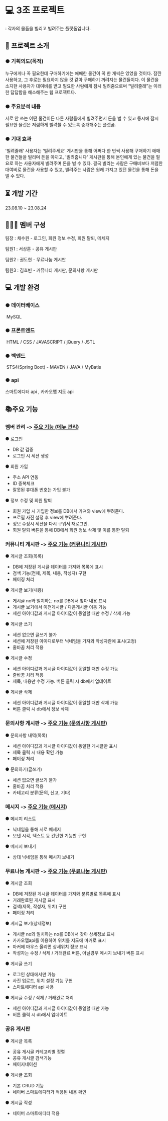 # 💻 3조 프로젝트
: 각자의 물품을 빌리고 빌려주는 플랫폼입니다.

## 🤔 프로젝트 소개
### ● 기획의도(목적)
누구에게나 꼭 필요한데 구매하기에는 애매한 물건이 꼭 한 개씩은 있었을 것이다. 잠깐 사용하고, 그 후로는 필요하지 않을 것 같아 구매하기 꺼려지는 물건들이다. 이 물건을 소지한 사용자가 대여비를 받고 필요한 사람에게 잠시 빌려줌으로써 “빌려줄래”는 이러한 답답함을 해소해주는 웹 프로젝트다. 

### ● 주요분석 내용
서로 안 쓰는 어떤 물건이든 다른 사람들에게 빌려주면서 돈을 벌 수 있고 동시에 잠시 필요한 물건은 저렴하게 빌려쓸 수 있도록 중개해주는 플랫폼.

### ● 기대 효과
'빌려줄래' 사용자는 '빌려주세요' 게시판을 통해 어쩌다 한 번씩 사용해 구매하기 애매한 물건들을 빌리며 돈을 아끼고, '빌려줍니다' 게시판을 통해 본인에게 있는 물건을 필요로 하는 사용자에게 빌려주며 돈을 벌 수 있다. 결국 빌리는 사람은 구매비보다 저렴한 대여비로 물건을 사용할 수 있고, 빌려주는 사람은 원래 가지고 있던 물건을 통해 돈을 벌 수 있다.

## ⏳ 개발 기간
23.08.10 ~ 23.08.24

## 🧑‍🤝‍🧑 멤버 구성
팀장 : 채수원 - 로그인, 회원 정보 수정, 회원 탈퇴, 메세지

팀원1 : 서상훈 - 공유 게시판

팀원2 : 권도현 - 무료나눔 게시판

팀원3 : 김효빈 - 커뮤니티 게시판, 문의사항 게시판

## 💻 개발 환경
### ● 데이터베이스
 MySQL
### ● 프론트엔드
 HTML / CSS / JAVASCRIPT / jQuery / JSTL
### ● 벡엔드
 STS4(Spring Boot) - MAVEN / JAVA / MyBatis
### ● api
스마트에디터 api , 카카오맵 지도 api 

## 📚주요 기능
### 멤버 관리 -> [주요 기능 (메뉴 관리)](https://github.com/Dormailler/team03_final_project/wiki/%EC%A3%BC%EC%9A%94-%EA%B8%B0%EB%8A%A5-(%EB%A9%A4%EB%B2%84-%EA%B4%80%EB%A6%AC))

● 로그인
- DB 값 검증
- 로그인 시 세션 생성

● 회원 가입
- 주소 API 연동
- ID 중복체크
- 잘못된 휴대폰 번호는 가입 불가
  
● 정보 수정 및 회원 탈퇴
- 회원 가입 시 기입한 정보를 DB에서 가져와 view에 뿌려준다.
- 프로필 사진 설정 후 view에 뿌려준다.
- 정보 수정시 세션을 다시 구워서 재로그인.
- 회원 탈퇴 버튼을 통해 DB에서 회원 정보 삭제 및 이를 통한 탈퇴


### 커뮤니티 게시판 -> [주요 기능 (커뮤니티 게시판)](https://github.com/Dormailler/team03_final_project/wiki/%EC%A3%BC%EC%9A%94-%EA%B8%B0%EB%8A%A5(%EC%BB%A4%EB%AE%A4%EB%8B%88%ED%8B%B0-%EA%B2%8C%EC%8B%9C%ED%8C%90))

● 게시글 조회(목록)
- DB에 저장된 게시글 데이터를 가져와 목록에 표시
- 검색 기능(전체, 제목, 내용, 작성자) 구현
- 페이징 처리
  
● 게시글 보기(내용)
- 게시글 no와 일치하는 no를 DB에서 찾아 내용 표시
- 게시글 보기에서 이전게시글 / 다음게시글 이동 가능
- 세션 아이디값과 게시글 아이디값이 동일할 때만 수정 / 삭제 가능
  
● 게시글 쓰기
- 세션 없으면 글쓰기 불가
- 세션에 저장된 아이디로부터 닉네임을 가져와 작성자란에 표시(고정)
- 줄바꿈 처리 적용
  
● 게시글 수정
- 세션 아이디값과 게시글 아이디값이 동일할 때만 수정 가능
- 줄바꿈 처리 적용
- 제목, 내용만 수정 가능. 버튼 클릭 시 db에서 업데이트
  
● 게시글 삭제
- 세션 아이디값과 게시글 아이디값이 동일할 때만 삭제 가능
- 버튼 클릭 시 db에서 정보 삭제


### 문의사항 게시판 -> [주요 기능 (문의사항 게시판)](https://github.com/Dormailler/team03_final_project/wiki/%EC%A3%BC%EC%9A%94-%EA%B8%B0%EB%8A%A5-(%EB%AC%B8%EC%9D%98%EC%82%AC%ED%95%AD-%EA%B2%8C%EC%8B%9C%ED%8C%90))

● 문의사항 내역(목록)
- 세션 아이디값과 게시글 아이디값이 동일한 게시글만 표시
- 제목 클릭 시 내용 확인 가능
- 페이징 처리
  
● 문의하기(글쓰기)
- 세션 없으면 글쓰기 불가
- 줄바꿈 처리 적용
- 카테고리 분류(문의, 신고, 기타)


### 메시지 -> [주요 기능 (메시지)](https://github.com/Dormailler/team03_final_project/wiki/%EC%A3%BC%EC%9A%94-%EA%B8%B0%EB%8A%A5-(%EB%A9%94%EC%8B%9C%EC%A7%80))

● 메시지 리스트
- 닉네임을 통해 서로 메세지
- 보낸 시각, 텍스트 등 간단한 기능만 구현
  
● 메시지 보내기
- 상대 닉네임을 통해 메시지 보내기

### 무료나눔 게시판 -> [주요 기능 (무료나눔 게시판)](https://github.com/Dormailler/team03_final_project/wiki/%EC%A3%BC%EC%9A%94%EA%B8%B0%EB%8A%A5(%EB%AC%B4%EB%A3%8C%EB%82%98%EB%88%94-%EA%B2%8C%EC%8B%9C%ED%8C%90))

● 게시글 조회
- DB에 저장된 게시글 데이터를 가져와 분류별로 목록에 표시
- 거래완료된 게시글 표시
- 검색(제목, 작성자, 위치) 구현
- 페이징 처리
  
● 게시글 보기(상세정보)
- 게시글 no와 일치하는 no를 DB에서 찾아 상세정보 표시
- 카카오맵api를 이용하여 위치를 지도에 마커로 표시
- 마커에 마우스 올리면 상세위치 정보 표시
- 작성자는 수정 / 삭제 / 거래완료 버튼, 아닐경우 메시지 보내기 버튼 표시 
  
● 게시글 쓰기
- 로그인 상태에서만 가능
- 사진 업로드, 위치 설정 기능 구현
- 스마트에디터 api 사용
  
● 게시글 수정 / 삭제 / 거래완료 처리
- 세션 아이디값과 게시글 아이디값이 동일할 때만 가능
- 버튼 클릭 시 db에서 업데이트


### 공유 게시판
● 게시글 목록
- 공유 게시글 카테고리별 정렬
- 공유 게시글 검색기능
- 페이지네이션

● 게시글 조회
- 기본 CRUD 기능
- 네이버 스마트에디터가 적용된 내용 확인

● 게시글 작성
- 네이버 스마트에디터 적용
